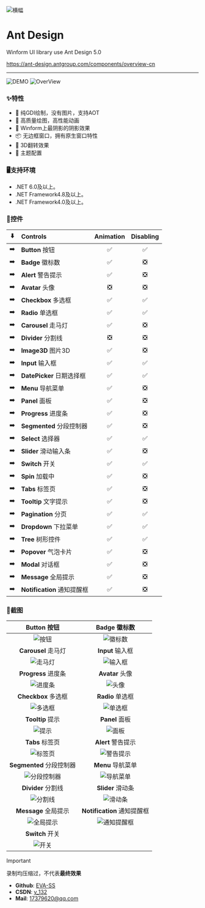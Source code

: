 ![横幅](screenshot/banner.png?raw=true)

# Ant Design
Winform UI library use Ant Design 5.0

https://ant-design.antgroup.com/components/overview-cn

---

![DEMO](screenshot/Pre/Demo.png?raw=true)
![OverView](screenshot/Pre/OverView.png?raw=true)

### ✨特性

- 🌈 纯GDI绘制，没有图片，支持AOT
- 🎨 高质量绘图，高性能动画
- 🚀 Winform上最阴影的阴影效果
- 📦 无边框窗口，拥有原生窗口特性
- 💎 3D翻转效果
- 👚 主题配置

### 🖥支持环境

- .NET 6.0及以上。
- .NET Framework4.8及以上。
- .NET Framework4.0及以上。

### 🌴控件

:arrow_down: | Controls | Animation | Disabling |
:---:|:--|:--:|:--:|
:arrow_right: | **Button** 按钮 | ✅ | ✅ |
:arrow_right: | **Badge** 徽标数 | ✅ | ❎ |
:arrow_right: | **Alert** 警告提示 | ✅ | ❎ |
:arrow_right: | **Avatar** 头像 | ❎ | ❎ |
:arrow_right: | **Checkbox** 多选框 | ✅ | ✅ |
:arrow_right: | **Radio** 单选框 | ✅ | ✅ |
:arrow_right: | **Carousel** 走马灯 | ✅ | ❎ |
:arrow_right: | **Divider** 分割线 | ❎ | ❎ |
:arrow_right: | **Image3D** 图片3D | ✅ | ❎ |
:arrow_right: | **Input** 输入框 | ✅ | ✅ |
:arrow_right: | **DatePicker** 日期选择框 | ✅ | ✅ |
:arrow_right: | **Menu** 导航菜单 | ✅ | ❎ |
:arrow_right: | **Panel** 面板 | ✅ | ❎ |
:arrow_right: | **Progress** 进度条 | ✅ | ❎ |
:arrow_right: | **Segmented** 分段控制器 | ✅ | ❎ |
:arrow_right: | **Select** 选择器 | ✅ | ✅ |
:arrow_right: | **Slider** 滑动输入条 | ✅ | ❎ |
:arrow_right: | **Switch** 开关 | ✅ | ✅ |
:arrow_right: | **Spin** 加载中 | ✅ | ❎ |
:arrow_right: | **Tabs** 标签页 | ✅ | ❎ |
:arrow_right: | **Tooltip** 文字提示 | ✅ | ❎ |
:arrow_right: | **Pagination** 分页 | ✅ | ✅ |
:arrow_right: | **Dropdown** 下拉菜单 | ✅ | ✅ |
:arrow_right: | **Tree** 树形控件 | ✅ | ✅ |
:arrow_right: | **Popover** 气泡卡片 | ✅ | ❎ |
:arrow_right: | **Modal** 对话框 | ✅ | ❎ |
:arrow_right: | **Message** 全局提示 | ✅ | ❎ |
:arrow_right: | **Notification** 通知提醒框 | ✅ | ❎ |

### 🎨截图

| **Button** 按钮 | **Badge** 徽标数 |
| :--: | :--: |
| ![按钮](screenshot/Button.gif?raw=true) | ![徽标数](screenshot/Badge.gif?raw=true) |
| **Carousel** 走马灯 | **Input** 输入框 |
| ![走马灯](screenshot/Carousel.gif?raw=true) | ![输入框](screenshot/Input.gif?raw=true) |
| **Progress** 进度条 | **Avatar** 头像 |
| ![进度条](screenshot/Progress.gif?raw=true) | ![头像](screenshot/Avatar.gif?raw=true) |
| **Checkbox** 多选框 | **Radio** 单选框 |
| ![多选框](screenshot/Checkbox.gif?raw=true) | ![单选框](screenshot/Radio.gif?raw=true) |
| **Tooltip** 提示 | **Panel** 面板 |
| ![提示](screenshot/Tooltip.gif?raw=true) | ![面板](screenshot/Panel.gif?raw=true) |
| **Tabs** 标签页 | **Alert** 警告提示 |
| ![标签页](screenshot/Tabs.gif?raw=true) | ![警告提示](screenshot/Alert.gif?raw=true) |
| **Segmented** 分段控制器 | **Menu** 导航菜单 |
| ![分段控制器](screenshot/Segmented.gif?raw=true) | ![导航菜单](screenshot/Menu.gif?raw=true) |
| **Divider** 分割线 | **Slider** 滑动条 |
| ![分割线](screenshot/Divider.gif?raw=true) | ![滑动条](screenshot/Slider.gif?raw=true) |
| **Message** 全局提示 | **Notification** 通知提醒框 |
| ![全局提示](screenshot/Message.gif?raw=true) | ![通知提醒框](screenshot/Notification.gif?raw=true) |
| **Switch** 开关 |
| ![开关](screenshot/Switch.gif?raw=true) |

> [!IMPORTANT]
> 录制均压缩过，不代表**最终效果**
> * **Github**: [EVA-SS](https://github.com/EVA-SS)
> * **CSDN**: [v_132](https://blog.csdn.net/v_132)
> * **Mail**: [17379620@qq.com](mailto:17379620@qq.com)